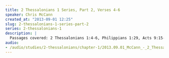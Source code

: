 ```yaml
--- 
title: 2 Thessalonians 1 Series, Part 2, Verses 4-6
speaker: Chris McCann
created_at: "2013-09-01 12:25"
slug: 2-thessalonians-1-series-part-2
series: 2-thessalonians-1
description: |
  Passages covered: 2 Thessalonians 1:4-6, Philippians 1:29, Acts 9:15-16, 1 Timothy 1:16, Romans 8:14-18, 2 Corinthians 4:7-18, 1 Peter 2:19-21, 1 Peter 3:13-18, John 13:13-17, 1 Peter 4:11-19.
audio: 
- /audio/studies/2-thessalonians/chapter-1/2013.09.01_McCann_-_2_Thessalonians_1_Series_Part_2.yaml
---
```

